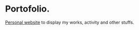 # Portofolio.

[Personal website](https://rahulm-3.github.io/) to display my works, activity and other stuffs.

